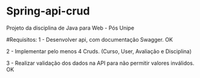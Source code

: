 # Spring-api-crud
Projeto da disciplina de Java para Web - Pós Unipe

#Requisitos:
1 - Desenvolver api, com documentação Swagger. OK

2 - Implementar pelo menos 4 Cruds. (Curso, User, Avaliação e Disciplina)

3 - Realizar validação dos dados na API para não permitir valores inválidos. OK


